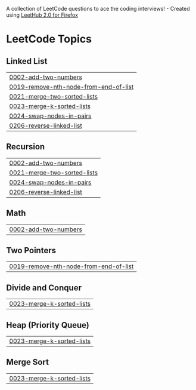 A collection of LeetCode questions to ace the coding interviews! - Created using [LeetHub 2.0 for Firefox](https://github.com/maitreya2954/LeetHub-2.0-Firefox)
<!---LeetCode Topics Start-->
# LeetCode Topics
## Linked List
|  |
| ------- |
| [0002-add-two-numbers](https://github.com/WycliffeAlphus/LeetCode/tree/master/0002-add-two-numbers) |
| [0019-remove-nth-node-from-end-of-list](https://github.com/WycliffeAlphus/LeetCode/tree/master/0019-remove-nth-node-from-end-of-list) |
| [0021-merge-two-sorted-lists](https://github.com/WycliffeAlphus/LeetCode/tree/master/0021-merge-two-sorted-lists) |
| [0023-merge-k-sorted-lists](https://github.com/WycliffeAlphus/LeetCode/tree/master/0023-merge-k-sorted-lists) |
| [0024-swap-nodes-in-pairs](https://github.com/WycliffeAlphus/LeetCode/tree/master/0024-swap-nodes-in-pairs) |
| [0206-reverse-linked-list](https://github.com/WycliffeAlphus/LeetCode/tree/master/0206-reverse-linked-list) |
## Recursion
|  |
| ------- |
| [0002-add-two-numbers](https://github.com/WycliffeAlphus/LeetCode/tree/master/0002-add-two-numbers) |
| [0021-merge-two-sorted-lists](https://github.com/WycliffeAlphus/LeetCode/tree/master/0021-merge-two-sorted-lists) |
| [0024-swap-nodes-in-pairs](https://github.com/WycliffeAlphus/LeetCode/tree/master/0024-swap-nodes-in-pairs) |
| [0206-reverse-linked-list](https://github.com/WycliffeAlphus/LeetCode/tree/master/0206-reverse-linked-list) |
## Math
|  |
| ------- |
| [0002-add-two-numbers](https://github.com/WycliffeAlphus/LeetCode/tree/master/0002-add-two-numbers) |
## Two Pointers
|  |
| ------- |
| [0019-remove-nth-node-from-end-of-list](https://github.com/WycliffeAlphus/LeetCode/tree/master/0019-remove-nth-node-from-end-of-list) |
## Divide and Conquer
|  |
| ------- |
| [0023-merge-k-sorted-lists](https://github.com/WycliffeAlphus/LeetCode/tree/master/0023-merge-k-sorted-lists) |
## Heap (Priority Queue)
|  |
| ------- |
| [0023-merge-k-sorted-lists](https://github.com/WycliffeAlphus/LeetCode/tree/master/0023-merge-k-sorted-lists) |
## Merge Sort
|  |
| ------- |
| [0023-merge-k-sorted-lists](https://github.com/WycliffeAlphus/LeetCode/tree/master/0023-merge-k-sorted-lists) |
<!---LeetCode Topics End-->